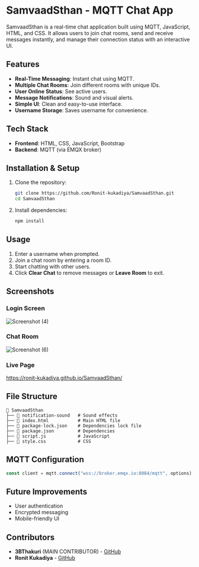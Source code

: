 
# SamvaadSthan - MQTT Chat App

SamvaadSthan is a real-time chat application built using MQTT, JavaScript, HTML, and CSS. It allows users to join chat rooms, send and receive messages instantly, and manage their connection status with an interactive UI.

## Features
- **Real-Time Messaging**: Instant chat using MQTT.
- **Multiple Chat Rooms**: Join different rooms with unique IDs.
- **User Online Status**: See active users.
- **Message Notifications**: Sound and visual alerts.
- **Simple UI**: Clean and easy-to-use interface.
- **Username Storage**: Saves username for convenience.

## Tech Stack
- **Frontend**: HTML, CSS, JavaScript, Bootstrap
- **Backend**: MQTT (via EMQX broker)

## Installation & Setup

1. Clone the repository:
   ```sh
   git clone https://github.com/Ronit-kukadiya/SamvaadSthan.git
   cd SamvaadSthan
   ```

2. Install dependencies:
   ```sh
   npm install
   ```



## Usage
1. Enter a username when prompted.
2. Join a chat room by entering a room ID.
3. Start chatting with other users.
4. Click **Clear Chat** to remove messages or **Leave Room** to exit.

## Screenshots

### Login Screen
![Screenshot (4)](https://github.com/user-attachments/assets/bb6976b6-3bf2-4b78-a814-12298190043d)


### Chat Room
![Screenshot (6)](https://github.com/user-attachments/assets/30c7de02-9fb3-48d3-8960-00001a8ecdaa)



### Live Page
https://ronit-kukadiya.github.io/SamvaadSthan/

## File Structure
```
📂 SamvaadSthan
├── 📂 notification-sound   # Sound effects
├── 📄 index.html           # Main HTML file
├── 📄 package-lock.json    # Dependencies lock file
├── 📄 package.json         # Dependencies
├── 📄 script.js            # JavaScript
├── 📄 style.css            # CSS 
```

## MQTT Configuration

```javascript
const client = mqtt.connect("wss://broker.emqx.io:8084/mqtt", options);
```

## Future Improvements
- User authentication
- Encrypted messaging
- Mobile-friendly UI


## Contributors
- **3BThakuri** (MAIN CONTRIBUTOR) - [GitHub](https://github.com/3BThakuri)
- **Ronit Kukadiya** - [GitHub](https://github.com/Ronit-kukadiya)
